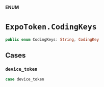 **ENUM**

# `ExpoToken.CodingKeys`

```swift
public enum CodingKeys: String, CodingKey
```

## Cases
### `device_token`

```swift
case device_token
```
